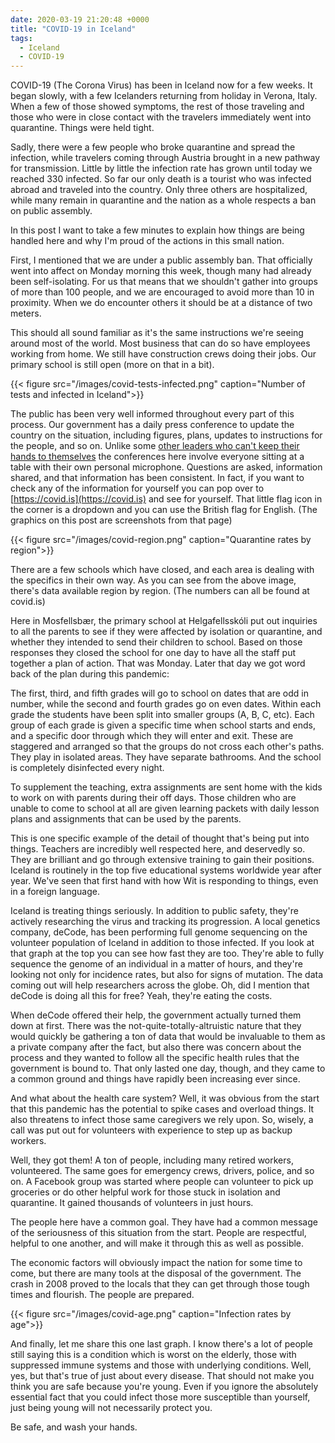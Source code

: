 ```yaml
---
date: 2020-03-19 21:20:48 +0000
title: "COVID-19 in Iceland"
tags:
  - Iceland
  - COVID-19
---
```


COVID-19 (The Corona Virus) has been in Iceland now for a few
weeks. It began slowly, with a few Icelanders returning from
holiday in Verona, Italy. When a few of those showed symptoms, the
rest of those traveling and those who were in close contact with
the travelers immediately went into quarantine. Things were held
tight.

Sadly, there were a few people who broke quarantine and spread the
infection, while travelers coming through Austria brought in a new
pathway for transmission. Little by little the infection rate has
grown until today we reached 330 infected. So far our only death
is a tourist who was infected abroad and traveled into the
country. Only three others are hospitalized, while many remain in
quarantine and the nation as a whole respects a ban on public
assembly.

In this post I want to take a few minutes to explain how things
are being handled here and why I'm proud of the actions in this
small nation.

First, I mentioned that we are under a public assembly ban. That
officially went into affect on Monday morning this week, though
many had already been self-isolating. For us that means that we
shouldn't gather into groups of more than 100 people, and we are
encouraged to avoid more than 10 in proximity. When we do
encounter others it should be at a distance of two meters.

This should all sound familiar as it's the same instructions we're
seeing around most of the world. Most business that can do so have
employees working from home. We still have construction crews
doing their jobs. Our primary school is still open (more on that
in a bit).

{{< figure src="/images/covid-tests-infected.png" caption="Number of tests and infected in Iceland">}}

The public has been very well informed throughout every part of
this process. Our government has a daily press conference to
update the country on the situation, including figures, plans,
updates to instructions for the people, and so on. Unlike some
[other leaders who can't keep their hands to
themselves](https://www.washingtonpost.com/politics/2020/03/13/trump-handshakes-coronavirus-press-conference/)
the conferences here involve everyone sitting at a table with
their own personal microphone. Questions are asked, information
shared, and that information has been consistent. In fact, if you
want to check any of the information for yourself you can pop over
to [https://covid.is](https://covid.is) and see for yourself. That
little flag icon in the corner is a dropdown and you can use the
British flag for English. (The graphics on this post are
screenshots from that page)

{{< figure src="/images/covid-region.png" caption="Quarantine rates by region">}}

There are a few schools which have closed, and each area is
dealing with the specifics in their own way. As you can see from
the above image, there's data available region by region. (The
numbers can all be found at covid.is)

Here in Mosfellsbær, the primary school at Helgafellsskóli put out
inquiries to all the parents to see if they were affected by
isolation or quarantine, and whether they intended to send their
children to school. Based on those responses they closed the
school for one day to have all the staff put together a plan of
action. That was Monday. Later that day we got word back of the
plan during this pandemic:

The first, third, and fifth grades will go to school on dates that
are odd in number, while the second and fourth grades go on even
dates. Within each grade the students have been split into smaller
groups (A, B, C, etc). Each group of each grade is given
a specific time when school starts and ends, and a specific door
through which they will enter and exit. These are staggered and
arranged so that the groups do not cross each other's paths. They
play in isolated areas. They have separate bathrooms. And the
school is completely disinfected every night.

To supplement the teaching, extra assignments are sent home with
the kids to work on with parents during their off days. Those
children who are unable to come to school at all are given
learning packets with daily lesson plans and assignments that can
be used by the parents.

This is one specific example of the detail of thought that's being
put into things. Teachers are incredibly well respected here, and
deservedly so. They are brilliant and go through extensive
training to gain their positions. Iceland is routinely in the top
five educational systems worldwide year after year. We've seen
that first hand with how Wit is responding to things, even in
a foreign language.

Iceland is treating things seriously. In addition to public
safety, they're actively researching the virus and tracking its
progression. A local genetics company, deCode, has been performing
full genome sequencing on the volunteer population of Iceland in
addition to those infected. If you look at that graph at the top
you can see how fast they are too. They're able to fully sequence
the genome of an individual in a matter of hours, and they're
looking not only for incidence rates, but also for signs of
mutation. The data coming out will help researchers across the
globe. Oh, did I mention that deCode is doing all this for free?
Yeah, they're eating the costs.

When deCode offered their help, the government actually turned
them down at first. There was the not-quite-totally-altruistic
nature that they would quickly be gathering a ton of data that
would be invaluable to them as a private company after the fact,
but also there was concern about the process and they wanted to
follow all the specific health rules that the government is bound
to. That only lasted one day, though, and they came to a common
ground and things have rapidly been increasing ever since.

And what about the health care system? Well, it was obvious from
the start that this pandemic has the potential to spike cases and
overload things. It also threatens to infect those same caregivers
we rely upon. So, wisely, a call was put out for volunteers with
experience to step up as backup workers.

Well, they got them! A ton of people, including many retired
workers, volunteered. The same goes for emergency crews, drivers,
police, and so on. A Facebook group was started where people can
volunteer to pick up groceries or do other helpful work for those
stuck in isolation and quarantine. It gained thousands of
volunteers in just hours.

The people here have a common goal. They have had a common message
of the seriousness of this situation from the start. People are
respectful, helpful to one another, and will make it through this
as well as possible.

The economic factors will obviously impact the nation for some
time to come, but there are many tools at the disposal of the
government. The crash in 2008 proved to the locals that they can
get through those tough times and flourish. The people are
prepared.

{{< figure src="/images/covid-age.png" caption="Infection rates by age">}}

And finally, let me share this one last graph. I know there's
a lot of people still saying this is a condition which is worst on
the elderly, those with suppressed immune systems and those with
underlying conditions. Well, yes, but that's true of just about
every disease. That should not make you think you are safe because
you're young. Even if you ignore the absolutely essential fact
that you could infect those more susceptible than yourself, just
being young will not necessarily protect you.

Be safe, and wash your hands.


<!--  vim: set shiftwidth=4 tabstop=4 expandtab: -->
